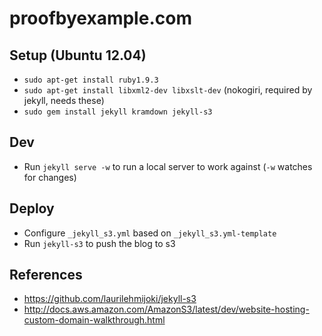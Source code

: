 # proofbyexample.com

## Setup (Ubuntu 12.04)

* `sudo apt-get install ruby1.9.3`
* `sudo apt-get install libxml2-dev libxslt-dev` (nokogiri, required by jekyll, needs these)
* `sudo gem install jekyll kramdown jekyll-s3`

## Dev

* Run `jekyll serve -w` to run a local server to work against (`-w` watches for changes)

## Deploy

* Configure `_jekyll_s3.yml` based on `_jekyll_s3.yml-template`
* Run `jekyll-s3` to push the blog to s3

## References

*  https://github.com/laurilehmijoki/jekyll-s3
*  http://docs.aws.amazon.com/AmazonS3/latest/dev/website-hosting-custom-domain-walkthrough.html

